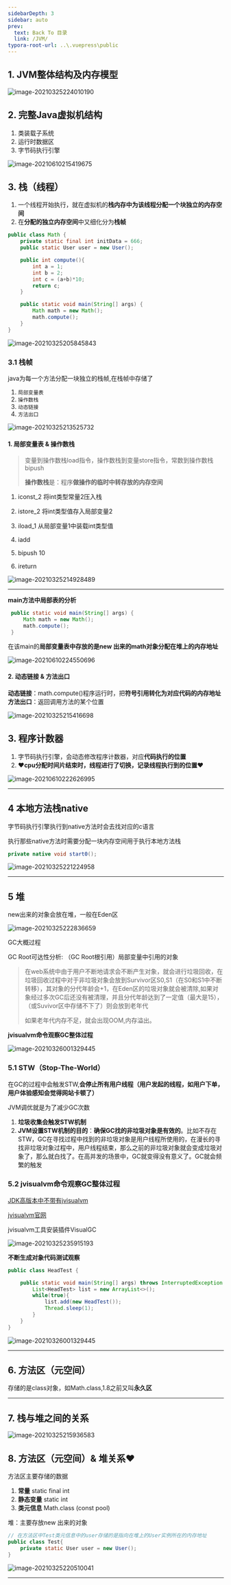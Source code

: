 ```yaml
---
sidebarDepth: 3
sidebar: auto
prev:
  text: Back To 目录
  link: /JVM/
typora-root-url: ..\.vuepress\public
---
```




## 1. JVM整体结构及内存模型

![image-20210325224010190](/images/jvm/image-20210325224010190.png)

## 2. 完整Java虚拟机结构

1. 类装载子系统
2. 运行时数据区
3. 字节码执行引擎

![image-20210610215419675](/images/jvm/image-20210610215419675.png)



##  3. 栈（线程）

1. 一个线程开始执行，就在虚拟机的**栈内存中为该线程分配一个块独立的内存空间**
2. 在**分配的独立内存空间**中又细化分为**栈帧**

```java
public class Math {
    private static final int initData = 666;
    public static User user = new User();

    public int compute(){
        int a = 1;
        int b = 2;
        int c = (a+b)*10;
        return c;
    }

    public static void main(String[] args) {
        Math math = new Math();
        math.compute();
    }
}

```

<img src="/images/jvm/image-20210325205845843.png" alt="image-20210325205845843"/>

### 3.1 栈帧

java为每一个方法分配一块独立的栈帧,在栈帧中存储了

1. `局部变量表`
2. `操作数栈`
3. `动态链接`
4. `方法出口`

![image-20210325213525732](/images/jvm/image-20210325213525732.png)

####  1. 局部变量表 & 操作数栈

> 变量到操作数栈load指令，操作数栈到变量store指令，常数到操作数栈bipush
>
> **操作数栈**是：程序**做操作的临时中转存放的内存空间**

1. iconst_2 将int类型常量2压入栈

2. istore_2 将int类型值存入局部变量2

3. iload_1 从局部变量1中装载int类型值

4. iadd

5. bipush 10

6. ireturn

   

![image-20210325214928489](/images/jvm/image-20210325214928489.png)

----------

**main方法中局部表的分析**

```java
 public static void main(String[] args) {
     Math math = new Math();
     math.compute();
 }
```

在该main的**局部变量表中存放的是new 出来的math对象分配在堆上的内存地址**

![image-20210610224550696](/images/jvm/image-20210610224550696.png)







#### 2. 动态链接 & 方法出口

**动态链接**：math.compute()程序运行时，把**符号引用转化为对应代码的内存地址**
**方法出口**：返回调用方法的某个位置

![image-20210325215416698](/images/jvm/image-20210325215416698.png)



## 3. 程序计数器

1. 字节码执行引擎，会动态修改程序计数器，对应**代码执行的位置**
2. ❤️**cpu分配时间片结束时，线程进行了切换，记录线程执行到的位置**❤️

![image-20210610222626995](/images/jvm/image-20210610222626995.png)

----------

## 4 本地方法栈native

字节码执行引擎执行到native方法时会去找对应的c语言

执行那些native方法时需要分配一块内存空间用于执行本地方法栈

```java
private native void start0();
```

![image-20210325221224958](/images/jvm/image-20210325221224958.png)

----------

##  5 堆

new出来的对象会放在堆，一般在Eden区

![image-20210325222836659](/images/jvm/image-20210325222836659.png)

GC大概过程

GC Root可达性分析: （GC Root根引用）局部变量中引用的对象

> 在web系统中由于用户不断地请求会不断产生对象，就会进行垃圾回收，在垃圾回收过程中对于非垃圾对象会放到Survivor区S0,S1（在S0和S1中不断转移），其对象的分代年龄会+1，在Eden区的垃圾对象就会被清除,如果对象经过多次GC后还没有被清理，并且分代年龄达到了一定值（最大是15），（或Suvivor区中存储不下了）则会放到老年代
>
> 如果老年代内存不足，就会出现OOM,内存溢出。
>



**jvisualvm命令观察GC整体过程**

![image-20210326001329445](/images/jvm/image-20210326001329445.png)

### 5.1 STW（Stop-The-World）

在GC的过程中会触发STW,**会停止所有用户线程（用户发起的线程，如用户下单，用户体验感知会觉得网站卡顿了）**

JVM调优就是为了减少GC次数

1. **垃圾收集会触发STW机制**
2. **JVM设置STW机制的目的**：**确保GC找的非垃圾对象是有效的**。比如不存在STW，GC在寻找过程中找到的非垃圾对象是用户线程所使用的，在漫长的寻找非垃圾对象过程中，用户线程结束，那么之前的非垃圾对象就会变成垃圾对象了，那么就白找了。在高并发的场景中，GC就变得没有意义了。GC就会频繁的触发

### 5.2 jvisualvm命令观察GC整体过程

[JDK高版本中不带有jvisualvm](https://blog.csdn.net/qq_28509737/article/details/106541693)

[jvisualvm官网](https://visualvm.github.io/index.html)

jvisualvm工具安装插件VisualGC

<img src="/images/jvm/image-20210325235915193.png" alt="image-20210325235915193" />

**不断生成对象代码测试观察**

```java
public class HeadTest {

    public static void main(String[] args) throws InterruptedException {
        List<HeadTest> list = new ArrayList<>();
        while(true){
            list.add(new HeadTest());
            Thread.sleep(1);
        }
    }
}
```

![image-20210326001329445](/images/jvm/image-202103260013294451)



----------

## 6. 方法区（元空间）

存储的是class对象，如Math.class,1.8之前又叫**永久区**

-----------





## 7. 栈与堆之间的关系

![image-20210325215936583](/images/jvm/image-20210325215936583.png)



## 8. 方法区（元空间）& 堆关系❤️

方法区主要存储的数据

1. **常量** static final int
2. **静态变量** static int
3. **类元信息** Math.class  (const pool)

堆：主要存放new 出来的对象

```java
// 在方法区中Test类元信息中的user存储的是指向在堆上的User实例所在的内存地址	
public class Test{
    private static User user = new User();
}
```

![image-20210325220510041](/images/jvm/image-20210325220510041.png)





----------

